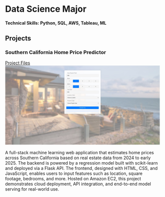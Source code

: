 # Data Science Major

#### Technical Skills: Python, SQL, AWS, Tableau, ML

## Projects
### Southern California Home Price Predictor
[Project Files](https://github.com/Boxi-Lin/socal-home-price-predictor)
![](Screenshot.jpg)

A full-stack machine learning web application that estimates home prices across Southern California based on real estate data from 2024 to early 2025. The backend is powered by a regression model built with scikit-learn and deployed via a Flask API. The frontend, designed with HTML, CSS, and JavaScript, enables users to input features such as location, square footage, bedrooms, and more. Hosted on Amazon EC2, this project demonstrates cloud deployment, API integration, and end-to-end model serving for real-world use.

